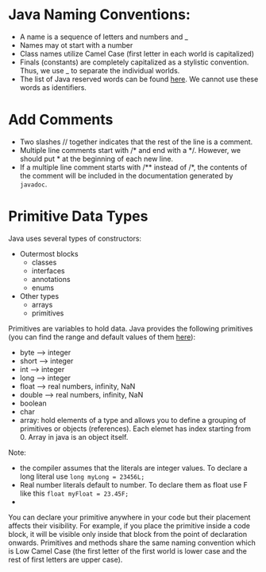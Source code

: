# Java Naming Conventions:
- A name is a sequence of letters and numbers and _
- Names may ot start with a number
- Class names utilize Camel Case (first letter in each world is capitalized)
- Finals (constants) are completely capitalized as a stylistic convention. Thus, we use _ to separate the individual worlds.
- The list of Java reserved words can be found [here](https://www.w3schools.com/java/java_ref_keywords.asp). We cannot use these words as identifiers.

# Add Comments
- Two slashes // together indicates that the rest of the line is a comment.
- Multiple line comments start with /* and end with a */. However, we should put * at the beginning of each new line.
- If a multiple line comment starts with /** instead of /*, the contents of the comment will be included in the documentation generated by `javadoc`.

# Primitive Data Types
Java uses several types of constructors:
- Outermost blocks
  - classes
  - interfaces
  - annotations
  - enums
- Other types
  - arrays
  - primitives

Primitives are variables to hold data. Java provides the following primitives (you can find the range and default values of them [here](https://docs.oracle.com/javase/tutorial/java/nutsandbolts/datatypes.html)):
- byte --> integer
- short --> integer
- int --> integer
- long --> integer
- float --> real numbers, infinity, NaN
- double --> real numbers, infinity, NaN
- boolean
- char
- array: hold elements of a type and allows you to define a grouping of primitives or objects (references). Each elemet has index starting from 0. Array in java is an object itself. 

Note:
- the compiler assumes that the literals are integer values. To declare a long literal use `long myLong = 23456L;`
- Real number literals default to number. To declare them as float use F like this `float myFloat = 23.45F;`
- 

You can declare your primitive anywhere in your code but their placement affects their visibility. For example, if you place the primitive inside a code block, it will be visible only inside that block from the point of declaration onwards.
Primitives and methods share the same naming convention which is Low Camel Case (the first letter of the first world is lower case and the rest of first letters are upper case).

